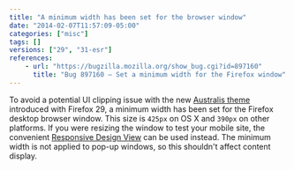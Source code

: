 ```yaml
---
title: "A minimum width has been set for the browser window"
date: "2014-02-07T11:57:09-05:00"
categories: ["misc"]
tags: []
versions: ["29", "31-esr"]
references:
    - url: "https://bugzilla.mozilla.org/show_bug.cgi?id=897160"
      title: "Bug 897160 – Set a minimum width for the Firefox window"
---
```

To avoid a potential UI clipping issue with the new [Australis theme](https://blog.mozilla.org/ux/2014/04/the-new-face-of-firefox/) introduced with Firefox 29, a minimum width has been set for the Firefox desktop browser window. This size is `425px` on OS X and `390px` on other platforms. If you were resizing the window to test your mobile site, the convenient [Responsive Design View](https://developer.mozilla.org/docs/Tools/Responsive_Design_View) can be used instead. The minimum width is not applied to pop-up windows, so this shouldn't affect content display.
